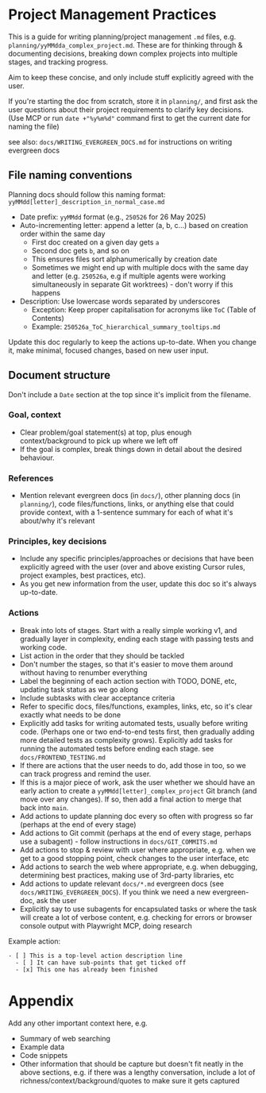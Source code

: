 # Project Management Practices

This is a guide for writing planning/project management `.md` files, e.g. `planning/yyMMdda_complex_project.md`. These are for thinking through & documenting decisions, breaking down complex projects into multiple stages, and tracking progress.

Aim to keep these concise, and only include stuff explicitly agreed with the user.

If you're starting the doc from scratch, store it in `planning/`, and first ask the user questions about their project requirements to clarify key decisions. (Use MCP or run `date +"%y%m%d"` command first to get the current date for naming the file)

see also: `docs/WRITING_EVERGREEN_DOCS.md` for instructions on writing evergreen docs


## File naming conventions

Planning docs should follow this naming format: `yyMMdd[letter]_description_in_normal_case.md`

- Date prefix: `yyMMdd` format (e.g., `250526` for 26 May 2025)
- Auto-incrementing letter: append a letter (a, b, c...) based on creation order within the same day
  - First doc created on a given day gets `a`
  - Second doc gets `b`, and so on
  - This ensures files sort alphanumerically by creation date
  - Sometimes we might end up with multiple docs with the same day and letter (e.g. `250526a`, e.g if multiple agents were working simultaneously in separate Git worktrees) - don't worry if this happens
- Description: Use lowercase words separated by underscores
  - Exception: Keep proper capitalisation for acronyms like `ToC` (Table of Contents)
  - Example: `250526a_ToC_hierarchical_summary_tooltips.md`

Update this doc regularly to keep the actions up-to-date. When you change it, make minimal, focused changes, based on new user input.


## Document structure

Don't include a `Date` section at the top since it's implicit from the filename.


### Goal, context

- Clear problem/goal statement(s) at top, plus enough context/background to pick up where we left off
- If the goal is complex, break things down in detail about the desired behaviour.


### References

- Mention relevant evergreen docs (in `docs/`), other planning docs (in `planning/`), code files/functions, links, or anything else that could provide context, with a 1-sentence summary for each of what it's about/why it's relevant


### Principles, key decisions

- Include any specific principles/approaches or decisions that have been explicitly agreed with the user (over and above existing Cursor rules, project examples, best practices, etc).
- As you get new information from the user, update this doc so it's always up-to-date.


### Actions

- Break into lots of stages. Start with a really simple working v1, and gradually layer in complexity, ending each stage with passing tests and working code.
- List action in the order that they should be tackled
- Don't number the stages, so that it's easier to move them around without having to renumber everything
- Label the beginning of each action section with TODO, DONE, etc, updating task status as we go along
- Include subtasks with clear acceptance criteria
- Refer to specific docs, files/functions, examples, links, etc, so it's clear exactly what needs to be done
- Explicitly add tasks for writing automated tests, usually before writing code. (Perhaps one or two end-to-end tests first, then gradually adding more detailed tests as complexity grows). Explicitly add tasks for running the automated tests before ending each stage. see `docs/FRONTEND_TESTING.md`
- If there are actions that the user needs to do, add those in too, so we can track progress and remind the user.
- If this is a major piece of work, ask the user whether we should have an early action to create a `yyMMdd[letter]_complex_project` Git branch (and move over any changes). If so, then add a final action to merge that back into `main`.
- Add actions to update planning doc every so often with progress so far (perhaps at the end of every stage)
- Add actions to Git commit (perhaps at the end of every stage, perhaps use a subagent) - follow instructions in `docs/GIT_COMMITS.md`
- Add actions to stop & review with user where appropriate, e.g. when we get to a good stopping point, check changes to the user interface, etc
- Add actions to search the web where appropriate, e.g. when debugging, determining best practices, making use of 3rd-party libraries, etc
- Add actions to update relevant `docs/*.md` evergreen docs (see `docs/WRITING_EVERGREEN_DOCS`). If you think we need a new evergreen-doc, ask the user
- Explicitly say to use subagents for encapsulated tasks or where the task will create a lot of verbose content, e.g. checking for errors or browser console output with Playwright MCP, doing research

Example action:

```
- [ ] This is a top-level action description line
  - [ ] It can have sub-points that get ticked off
  - [x] This one has already been finished
```

# Appendix

Add any other important context here, e.g.
- Summary of web searching
- Example data
- Code snippets
- Other information that should be capture but doesn't fit neatly in the above sections, e.g. if there was a lengthy conversation, include a lot of richness/context/background/quotes to make sure it gets captured